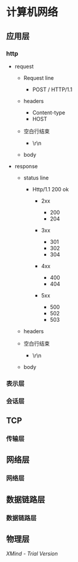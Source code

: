 # 计算机网络

## 应用层

### http

- request

	- Request line

		- POST / HTTP/1.1 

	- headers

		- Content-type
		- HOST

	- 空白行结束

		- \r\n

	- body

- response

	- status line

		- Http/1.1 200 ok

			- 2xx

				- 200
				- 204

			- 3xx

				- 301
				- 302
				- 304

			- 4xx

				- 400
				- 404

			- 5xx

				- 500
				- 502
				- 503

	- headers
	- 空白行结束

		- \r\n

	- body

### 表示层

### 会话层

## TCP

### 传输层

## 网络层

### 网络层

## 数据链路层

### 数据链路层

## 物理层

*XMind - Trial Version*